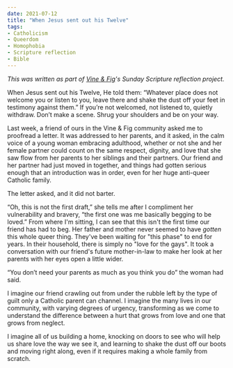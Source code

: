 ```yaml
---
date: 2021-07-12
title: "When Jesus sent out his Twelve"
tags:
- Catholicism
- Queerdom
- Homophobia
- Scripture reflection
- Bible
---
```

_This was written as part of [Vine & Fig](https://www.vineandfig.co)'s Sunday Scripture reflection project._

When Jesus sent out his Twelve, He told them: “Whatever place does not welcome you or listen to you, leave there and shake the dust off your feet in testimony against them.” If you’re not welcomed, not listened to, quietly withdraw. Don’t make a scene. Shrug your shoulders and be on your way.

Last week, a friend of ours in the Vine & Fig community asked me to proofread a letter. It was addressed to her parents, and it asked, in the calm voice of a young woman embracing adulthood, whether or not she and her female partner could count on the same respect, dignity, and love that she saw flow from her parents to her siblings and their partners. Our friend and her partner had just moved in together, and things had gotten serious enough that an introduction was in order, even for her huge anti-queer Catholic family.

The letter asked, and it did not barter.

“Oh, this is not the first draft,” she tells me after I compliment her vulnerability and bravery, “the first one was me basically begging to be loved.” From where I'm sitting, I can see that this isn't the first time our friend has had to beg. Her father and mother never seemed to have _gotten_ this whole queer thing. They've been waiting for "this phase" to end for years. In their household, there is simply no "love for the gays". It took a conversation with our friend's future mother-in-law to make her look at her parents with her eyes open a little wider.

“You don’t need your parents as much as you think you do” the woman had said. 

I imagine our friend crawling out from under the rubble left by the type of guilt only a Catholic parent can channel. I imagine the many lives in our community, with varying degrees of urgency, transforming as we come to understand the difference between a hurt that grows from love and one that grows from neglect.

I imagine all of us building a home, knocking on doors to see who will help us share love the way we see it, and learning to shake the dust off our boots and moving right along, even if it requires making a whole family from scratch.